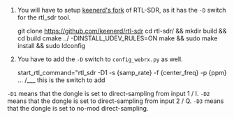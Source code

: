 1. You will have to setup <a href="https://github.com/keenerd/rtl-sdr">keenerd's fork</a> of RTL-SDR, as it has the `-D` switch for the rtl_sdr tool.

    git clone https://github.com/keenerd/rtl-sdr
    cd rtl-sdr/ && mkdir build && cd build
    cmake ../ -DINSTALL_UDEV_RULES=ON
    make && sudo make install && sudo ldconfig

2. You have to add the `-D` switch to `config_webrx.py` as well.

    start_rtl_command="rtl_sdr -D1 -s {samp_rate} -f {center_freq} -p {ppm} ...
                                /\___ this is the switch to add

`-D1` means that the dongle is set to direct-sampling from input 1 / I.
`-D2` means that the dongle is set to direct-sampling from input 2 / Q.
`-D3` means that the dongle is set to no-mod direct-sampling.
